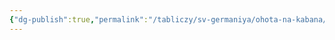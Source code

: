 ```yaml
---
{"dg-publish":true,"permalink":"/tabliczy/sv-germaniya/ohota-na-kabana/","dgPassFrontmatter":true}
---
```



